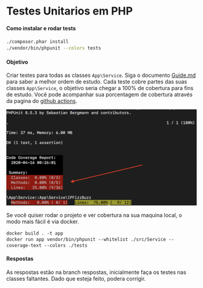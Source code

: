 # Testes Unitarios em PHP

#### Como instalar e rodar tests

```bash
./composer.phar install
./vendor/bin/phpunit --colors tests
```

#### Objetivo

Criar testes para todas as classes `App\Service`. Siga o documento [Guide.md](Guide.md) para saber a melhor ordem de estudo.
Cada teste cobre partes das suas classes `App\Service`, o objetivo seria chegar a 100% de cobertura para fins de estudo. Você pode acompanhar sua porcentagem de cobertura através da pagina do [github actions](https://github.com/cloudson/treinando-unit-tests-php/actions).

![](./coverage.png)

Se você quiser rodar o projeto e ver cobertura na sua maquina local, o modo mais fácil é via docker. 

```
docker build . -t app 
docker run app vendor/bin/phpunit --whitelist ./src/Service --coverage-text --colors ./tests
```
#### Respostas

As respostas estão na branch respostas, inicialmente faça os testes nas classes faltantes. Dado que esteja feito, podera corrigir.
